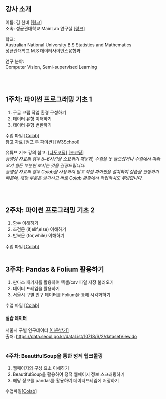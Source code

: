 ## 강사 소개
이름: 김 한비 [[링크]](https://hanbi-kim.github.io/Github_Resumepage/)<br>
소속: 성균관대학교 MainLab 연구실 [[링크]](https://sites.google.com/view/skku-milab/) <br>

학교: <br>
Australian National University B.S Statistics and Mathematics <br>
성균관대학교 M.S 데이터사이언스융합과 <br>

연구 분야: <br>
Computer Vision, Semi-supervised Learning <br>

<br><br>

## 1주차: 파이썬 프로그래밍 기초 1
1. 구글 코랩 작업 환경 구성하기
2. 데이터 유형 이해하기
3. 데이터 유형 변환하기 <br>

수업 파일 [[Colab]](https://github.com/Hanbi-Kim/IntroToPython/blob/main/Python_Introduction_01.ipynb) <br>
참고 자료 [[점프 투 파이썬]](https://wikidocs.net/book/1) [[W3School]](https://www.w3schools.com/python/default.asp) <br>

유튜브 기초 강의 참고: [[나도코딩]](https://www.youtube.com/watch?v=kWiCuklohdY&ab_channel=%EB%82%98%EB%8F%84%EC%BD%94%EB%94%A9) [[조코딩]](https://www.youtube.com/watch?v=KL1MIuBfWe0&ab_channel=%EC%A1%B0%EC%BD%94%EB%94%A9JoCoding) <br>
*동영상 자료의 경우 5~6시간을 소요하기 때문에, 수업을 못 들으셨거나 수업에서 따라오기 힘든 부분만 보시는 것을 권장드립니다.*<br>
*동영상 자료의 경우 Colab을 사용하지 않고 직접 파이썬을 설치하여 실습을 진행하기 때문에, 해당 부분은 넘기시고 바로 Colab 환경에서 작업하셔도 무방합니다.*

<br><br>
## 2주차: 파이썬 프로그래밍 기초 2
1. 함수 이해하기
2. 조건문 (if,elif,else) 이해하기
3. 반복문 (for,while) 이해하기 <br>

수업 파일 [[Colab]](https://github.com/Hanbi-Kim/IntroToPython/blob/main/Python_Introduction_02.ipynb)
<br><br>
## 3주차: Pandas & Folium 활용하기
1. 판다스 패키지를 활용하여 엑셀/csv 파일 저장 불러오기
2. 데이터 프레임을 활용하기
3. 서울시 구별 인구 데이터를 Folium을 통해 시각화하기<br>

수업 파일 [[Colab]](https://github.com/Hanbi-Kim/IntroToPython/blob/main/Pandas%26Folium.ipynb)

#### 실습 데이터
서울시 구별 인구데이터 [[다운받기]](https://drive.google.com/drive/u/0/folders/1p07WBloykRusFSJ3UHATdsCN2DlfwBWr)<br/>
출처: https://data.seoul.go.kr/dataList/10718/S/2/datasetView.do
<br><br>

### 4주차: BeautifulSoup을 통한 정적 웹크롤링
1. 웹페이지의 구성 요소 이해하기
2. BeautifulSoup을 활용하여 정적 웹페이지 정보 스크래핑하기
3. 해당 정보를 pandas를 활용하여 데이터프레임에 저장하기<br>

수업파일[[Colab]](https://github.com/Hanbi-Kim/IntroToPython/blob/main/WebCrawling_Introduction.ipynb)
